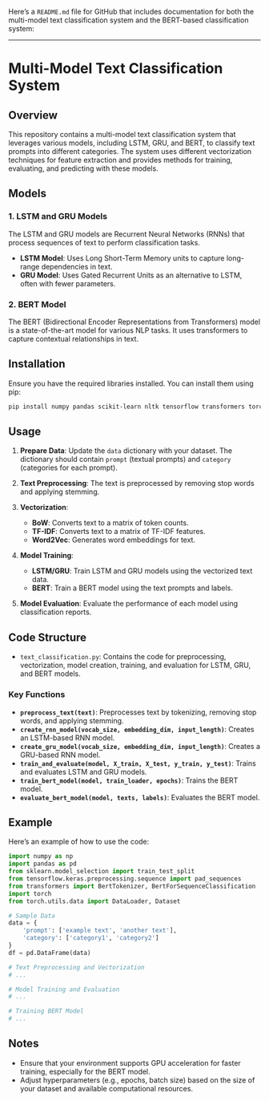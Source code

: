 Here’s a `README.md` file for GitHub that includes documentation for both the multi-model text classification system and the BERT-based classification system:

---

# Multi-Model Text Classification System

## Overview

This repository contains a multi-model text classification system that leverages various models, including LSTM, GRU, and BERT, to classify text prompts into different categories. The system uses different vectorization techniques for feature extraction and provides methods for training, evaluating, and predicting with these models.

## Models

### 1. **LSTM and GRU Models**

The LSTM and GRU models are Recurrent Neural Networks (RNNs) that process sequences of text to perform classification tasks.

- **LSTM Model**: Uses Long Short-Term Memory units to capture long-range dependencies in text.
- **GRU Model**: Uses Gated Recurrent Units as an alternative to LSTM, often with fewer parameters.

### 2. **BERT Model**

The BERT (Bidirectional Encoder Representations from Transformers) model is a state-of-the-art model for various NLP tasks. It uses transformers to capture contextual relationships in text.

## Installation

Ensure you have the required libraries installed. You can install them using pip:

```bash
pip install numpy pandas scikit-learn nltk tensorflow transformers torch textblob gensim
```

## Usage

1. **Prepare Data**: Update the `data` dictionary with your dataset. The dictionary should contain `prompt` (textual prompts) and `category` (categories for each prompt).

2. **Text Preprocessing**: The text is preprocessed by removing stop words and applying stemming.

3. **Vectorization**:
    - **BoW**: Converts text to a matrix of token counts.
    - **TF-IDF**: Converts text to a matrix of TF-IDF features.
    - **Word2Vec**: Generates word embeddings for text.

4. **Model Training**:
    - **LSTM/GRU**: Train LSTM and GRU models using the vectorized text data.
    - **BERT**: Train a BERT model using the text prompts and labels.

5. **Model Evaluation**: Evaluate the performance of each model using classification reports.

## Code Structure

- `text_classification.py`: Contains the code for preprocessing, vectorization, model creation, training, and evaluation for LSTM, GRU, and BERT models.

### Key Functions

- **`preprocess_text(text)`**: Preprocesses text by tokenizing, removing stop words, and applying stemming.
- **`create_rnn_model(vocab_size, embedding_dim, input_length)`**: Creates an LSTM-based RNN model.
- **`create_gru_model(vocab_size, embedding_dim, input_length)`**: Creates a GRU-based RNN model.
- **`train_and_evaluate(model, X_train, X_test, y_train, y_test)`**: Trains and evaluates LSTM and GRU models.
- **`train_bert_model(model, train_loader, epochs)`**: Trains the BERT model.
- **`evaluate_bert_model(model, texts, labels)`**: Evaluates the BERT model.

## Example

Here’s an example of how to use the code:

```python
import numpy as np
import pandas as pd
from sklearn.model_selection import train_test_split
from tensorflow.keras.preprocessing.sequence import pad_sequences
from transformers import BertTokenizer, BertForSequenceClassification
import torch
from torch.utils.data import DataLoader, Dataset

# Sample Data
data = {
    'prompt': ['example text', 'another text'],
    'category': ['category1', 'category2']
}
df = pd.DataFrame(data)

# Text Preprocessing and Vectorization
# ...

# Model Training and Evaluation
# ...

# Training BERT Model
# ...
```

## Notes

- Ensure that your environment supports GPU acceleration for faster training, especially for the BERT model.
- Adjust hyperparameters (e.g., epochs, batch size) based on the size of your dataset and available computational resources.
